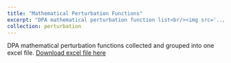 ```yaml
---
title: "Mathematical Perturbation Functions"
excerpt: "DPA mathematical perturbation function list<br/><img src='../images/mathematical_perturbations.png'>"
collection: perturbation
---
```


DPA mathematical perturbation functions collected and grouped into one excel file.
[Download excel file here](https://github.com/phoenixml/roadmap.github.io/blob/master/files/DPA_driven_by_Mathematical_function.xlsx?raw=true)
